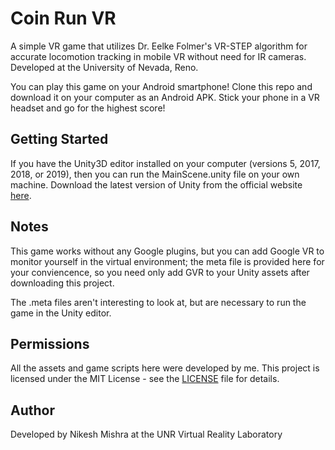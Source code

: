 # Coin Run VR

A simple VR game that utilizes Dr. Eelke Folmer's VR-STEP algorithm for accurate locomotion tracking in mobile VR without need for IR cameras. Developed at the University of Nevada, Reno.

You can play this game on your Android smartphone! Clone this repo and download it on your computer as an Android APK. Stick your phone in a VR headset and go for the highest score!

## Getting Started

If you have the Unity3D editor installed on your computer (versions 5, 2017, 2018, or 2019), then you can run the MainScene.unity file on your own machine. Download the latest version of Unity from the official website [here](https://unity.com/releases/2019-2).

## Notes

This game works without any Google plugins, but you can add Google VR to monitor yourself in the virtual environment; the meta file is provided here for your conviencence, so you need only add GVR to your Unity assets after downloading this project.

The .meta files aren't interesting to look at, but are necessary to run the game in the Unity editor.

## Permissions

All the assets and game scripts here were developed by me. This project is licensed under the MIT License - see the [LICENSE](LICENSE) file for details.

## Author

Developed by Nikesh Mishra at the UNR Virtual Reality Laboratory
